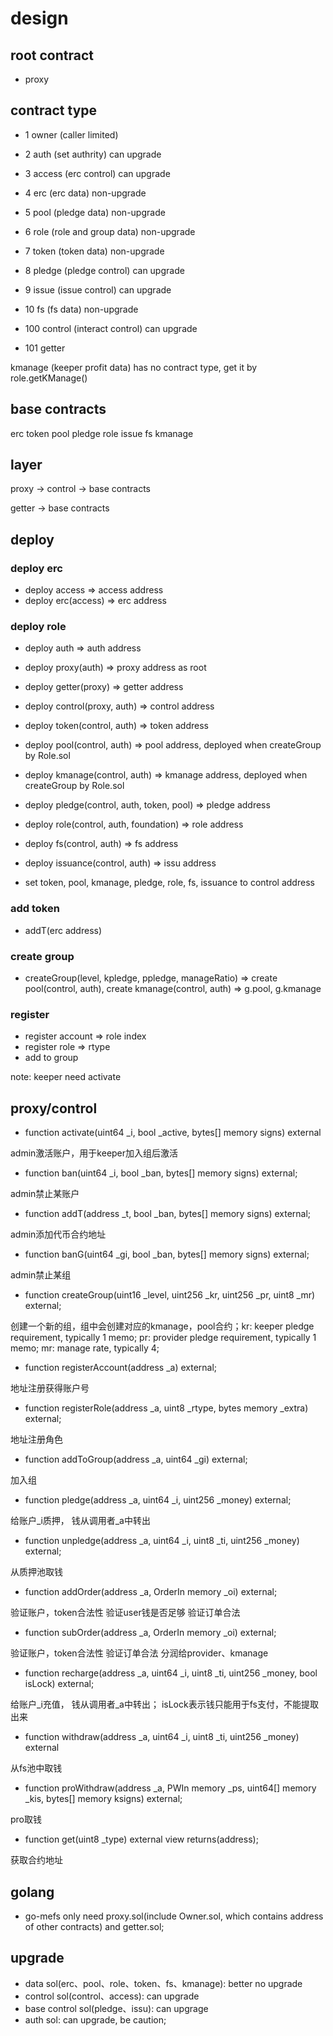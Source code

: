 # design

## root contract

+ proxy

## contract type

+ 1 owner (caller limited)
+ 2 auth (set authrity) can upgrade
+ 3 access (erc control) can upgrade
+ 4 erc (erc data) non-upgrade
+ 5 pool (pledge data) non-upgrade  
+ 6 role (role and group data) non-upgrade 
+ 7 token (token data) non-upgrade
+ 8 pledge (pledge control) can upgrade
+ 9 issue (issue control) can upgrade
+ 10 fs (fs data) non-upgrade

+ 100 control (interact control) can upgrade
+ 101 getter

kmanage (keeper profit data) has no contract type, get it by role.getKManage()

## base contracts

erc
token
pool
pledge
role
issue
fs
kmanage

## layer

proxy -> control -> base contracts 

getter -> base contracts 


## deploy

### deploy erc

+ deploy access => access address
+ deploy erc(access) => erc address

### deploy role

+ deploy auth => auth address
+ deploy proxy(auth)  => proxy address as root
+ deploy getter(proxy) => getter address
+ deploy control(proxy, auth) => control address 
+ deploy token(control, auth) => token address
+ deploy pool(control, auth) => pool address, deployed when createGroup by Role.sol
+ deploy kmanage(control, auth) => kmanage address, deployed when createGroup by Role.sol
+ deploy pledge(control, auth, token, pool) => pledge address
+ deploy role(control, auth, foundation) => role address
+ deploy fs(control, auth) => fs address
+ deploy issuance(control, auth) => issu address

+ set token, pool, kmanage, pledge, role, fs, issuance to control address

### add token

+ addT(erc address)

### create group

+ createGroup(level, kpledge, ppledge, manageRatio) => create pool(control, auth), create kmanage(control, auth) => g.pool, g.kmanage
 
### register

+ register account => role index
+ register role => rtype
+ add to group

note: keeper need activate

## proxy/control

+ function activate(uint64 _i, bool _active, bytes[] memory signs) external

admin激活账户，用于keeper加入组后激活

+ function ban(uint64 _i, bool _ban, bytes[] memory signs) external;

admin禁止某账户

+ function addT(address _t, bool _ban, bytes[] memory signs) external;

admin添加代币合约地址

+ function banG(uint64 _gi, bool _ban, bytes[] memory signs) external;

admin禁止某组

+ function createGroup(uint16 _level, uint256 _kr, uint256 _pr, uint8 _mr) external;

创建一个新的组，组中会创建对应的kmanage，pool合约；kr: keeper pledge requirement, typically 1 memo; pr: provider pledge requirement, typically 1 memo; mr: manage rate, typically 4;

+ function registerAccount(address _a) external; 

地址注册获得账户号

+ function registerRole(address _a, uint8 _rtype, bytes memory _extra) external;

地址注册角色

+ function addToGroup(address _a, uint64 _gi) external;

加入组

+ function pledge(address _a, uint64 _i, uint256 _money) external;

给账户_i质押， 钱从调用者_a中转出

+ function unpledge(address _a, uint64 _i, uint8 _ti, uint256 _money) external;

从质押池取钱

+ function addOrder(address _a, OrderIn memory _oi) external;

验证账户，token合法性
验证user钱是否足够
验证订单合法


+ function subOrder(address _a, OrderIn memory _oi) external;

验证账户，token合法性
验证订单合法
分润给provider、kmanage

+ function recharge(address _a, uint64 _i, uint8 _ti, uint256 _money, bool isLock) external;

给账户_i充值， 钱从调用者_a中转出； isLock表示钱只能用于fs支付，不能提取出来

+ function withdraw(address _a, uint64 _i, uint8 _ti, uint256 _money) external

从fs池中取钱

+ function proWithdraw(address _a, PWIn memory _ps, uint64[] memory _kis, bytes[] memory ksigns) external;

pro取钱

+ function get(uint8 _type) external view returns(address); 

获取合约地址

## golang

+ go-mefs only need proxy.sol(include Owner.sol, which contains address of other contracts) and getter.sol; 

## upgrade

+ data sol(erc、pool、role、token、fs、kmanage): better no upgrade
+ control sol(control、access): can upgrade 
+ base control sol(pledge、issu): can upgrage
+ auth sol: can upgrade, be caution;
